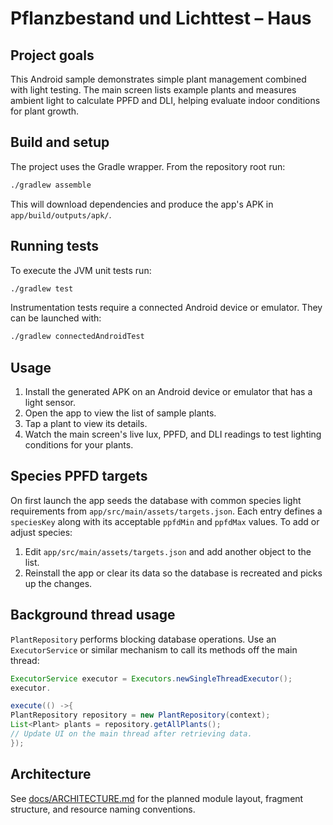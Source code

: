 # Pflanzbestand und Lichttest – Haus

## Project goals

This Android sample demonstrates simple plant management combined with light testing. The main
screen lists example plants and measures ambient light to calculate PPFD and DLI, helping evaluate
indoor conditions for plant growth.

## Build and setup

The project uses the Gradle wrapper. From the repository root run:

```bash
./gradlew assemble
```

This will download dependencies and produce the app's APK in `app/build/outputs/apk/`.

## Running tests

To execute the JVM unit tests run:

```bash
./gradlew test
```

Instrumentation tests require a connected Android device or emulator. They can be launched with:

```bash
./gradlew connectedAndroidTest
```

## Usage

1. Install the generated APK on an Android device or emulator that has a light sensor.
2. Open the app to view the list of sample plants.
3. Tap a plant to view its details.
4. Watch the main screen's live lux, PPFD, and DLI readings to test lighting conditions for your
   plants.

## Species PPFD targets

On first launch the app seeds the database with common species light requirements from
`app/src/main/assets/targets.json`. Each entry defines a `speciesKey` along with its acceptable
`ppfdMin` and `ppfdMax` values. To add or adjust species:

1. Edit `app/src/main/assets/targets.json` and add another object to the list.
2. Reinstall the app or clear its data so the database is recreated and picks up the changes.

## Background thread usage

`PlantRepository` performs blocking database operations. Use an
`ExecutorService` or similar mechanism to call its methods off the main thread:

```java
ExecutorService executor = Executors.newSingleThreadExecutor();
executor.

execute(() ->{
PlantRepository repository = new PlantRepository(context);
List<Plant> plants = repository.getAllPlants();
// Update UI on the main thread after retrieving data.
});
```

## Architecture

See [docs/ARCHITECTURE.md](docs/ARCHITECTURE.md) for the planned module layout, fragment structure,
and resource naming conventions.